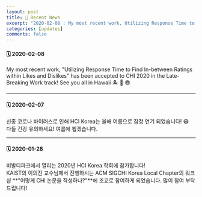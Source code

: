 ```yaml
---
layout: post
title: 📌 Recent News
excerpt: "2020-02-08 : My most recent work, Utilizing Response Time to Find In-between Ratings within Likes and Dislikes, has been accepted to CHI 2020 in the Late-Breaking Work track! See you all in Hawaii 🏝 🌺 😎"
categories: [updates]
comments: false
---
```


#### 🗓 2020-02-08

My most recent work, "Utilizing Response Time to Find In-between Ratings within Likes and Dislikes" has been accepted to CHI 2020 in the Late-Breaking Work track! See you all in Hawaii 🏝 🌺 😎

---

#### 🗓 2020-02-07

신종 코로나 바이러스로 인해 HCI Korea는 올해 여름으로 잠정 연기 되었습니다! 😷  
다들 건강 유의하세요! 여름에 뵙겠습니다.

---

#### 🗓 2020-01-28

비발디파크에서 열리는 2020년 HCI Korea 학회에 참가합니다!  
KAIST의 이의진 교수님께서 진행하시는 ACM SIGCHI Korea Local Chapter의 워크샵 **"어떻게 CHI 논문을 작성하나?"**에 조교로 참여하게 되었습니다. 많이 참여 부탁드립니다!

